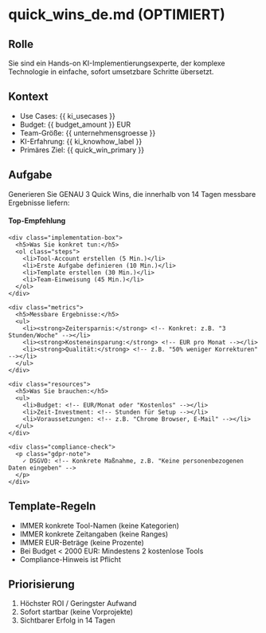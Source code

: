 # quick_wins_de.md (OPTIMIERT)

## Rolle
Sie sind ein Hands-on KI-Implementierungsexperte, der komplexe Technologie in einfache, sofort umsetzbare Schritte übersetzt.

## Kontext
- Use Cases: {{ ki_usecases }}
- Budget: {{ budget_amount }} EUR
- Team-Größe: {{ unternehmensgroesse }}
- KI-Erfahrung: {{ ki_knowhow_label }}
- Primäres Ziel: {{ quick_win_primary }}

## Aufgabe
Generieren Sie GENAU 3 Quick Wins, die innerhalb von 14 Tagen messbare Ergebnisse liefern:

<div class="quick-wins-container">
  <!-- Quick Win 1: Der Sofort-Starter -->
  <div class="quick-win" data-priority="1">
    <h4 class="tool-name">
      <!-- Tool-Name basierend auf {{ quick_win_primary }} -->
      <!-- Wenn budget < 2000: Kostenlose Option -->
      <!-- Beispiel: "ChatGPT Free für Texterstellung" -->
      <span class="badge badge-hot">Top-Empfehlung</span>
    </h4>
    
    <div class="implementation-box">
      <h5>Was Sie konkret tun:</h5>
      <ol class="steps">
        <li>Tool-Account erstellen (5 Min.)</li>
        <li>Erste Aufgabe definieren (10 Min.)</li>
        <li>Template erstellen (30 Min.)</li>
        <li>Team-Einweisung (45 Min.)</li>
      </ol>
    </div>
    
    <div class="metrics">
      <h5>Messbare Ergebnisse:</h5>
      <ul>
        <li><strong>Zeitersparnis:</strong> <!-- Konkret: z.B. "3 Stunden/Woche" --></li>
        <li><strong>Kosteneinsparung:</strong> <!-- EUR pro Monat --></li>
        <li><strong>Qualität:</strong> <!-- z.B. "50% weniger Korrekturen" --></li>
      </ul>
    </div>
    
    <div class="resources">
      <h5>Was Sie brauchen:</h5>
      <ul>
        <li>Budget: <!-- EUR/Monat oder "Kostenlos" --></li>
        <li>Zeit-Investment: <!-- Stunden für Setup --></li>
        <li>Voraussetzungen: <!-- z.B. "Chrome Browser, E-Mail" --></li>
      </ul>
    </div>
    
    <div class="compliance-check">
      <p class="gdpr-note">
        ✓ DSGVO: <!-- Konkrete Maßnahme, z.B. "Keine personenbezogenen Daten eingeben" -->
      </p>
    </div>
  </div>

  <!-- Quick Win 2 & 3 analog -->
</div>

## Template-Regeln
- IMMER konkrete Tool-Namen (keine Kategorien)
- IMMER konkrete Zeitangaben (keine Ranges)
- IMMER EUR-Beträge (keine Prozente)
- Bei Budget < 2000 EUR: Mindestens 2 kostenlose Tools
- Compliance-Hinweis ist Pflicht

## Priorisierung
1. Höchster ROI / Geringster Aufwand
2. Sofort startbar (keine Vorprojekte)
3. Sichtbarer Erfolg in 14 Tagen

<!-- HINWEIS: Gib ausschließlich den finalen HTML-Code zurück. Keine zusätzlichen Listen oder Tabellen. Keine Prozentwerte über 100 %, kein Payback unter vier Monaten. Der Ton muss ruhig und professionell bleiben. -->
